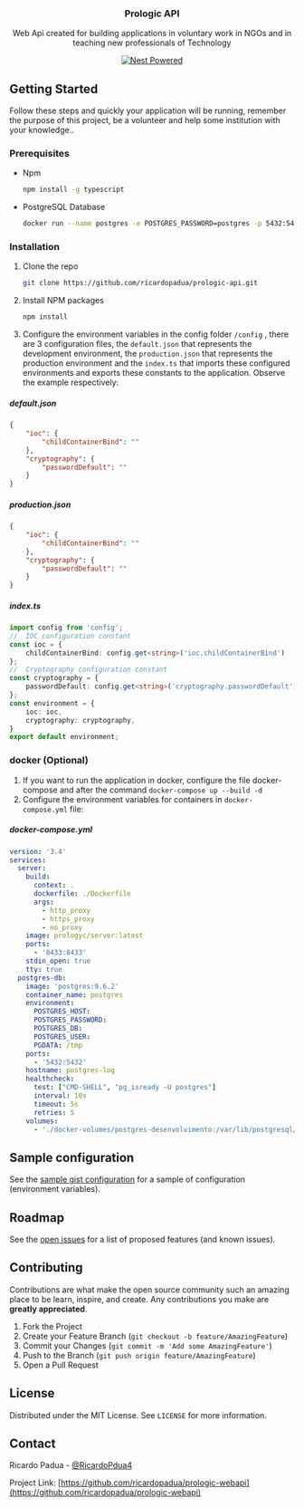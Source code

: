 
<p align="center" id="project">
<h3 align="center">Prologic API</h3>

<p align="center">
  Web Api created for building applications in voluntary work in NGOs and in teaching new professionals of Technology

<p align="center">
    <a href="https://github.com/ricardopadua">
      <img src="https://img.shields.io/badge/powered-birdcode-blue.svg?style=flat-square" alt="Nest Powered" />
    </a>
</p>

</p>


<!-- GETTING STARTED -->
## Getting Started
Follow these steps and quickly your application will be running, remember the purpose of this project, be a volunteer and help some institution with your knowledge..

### Prerequisites
* Npm
  ```sh
  npm install -g typescript
  ```
* PostgreSQL Database
  ```sh
  docker run --name postgres -e POSTGRES_PASSWORD=postgres -p 5432:5432 -d postgres
  ```


### Installation

1. Clone the repo
   ```sh
   git clone https://github.com/ricardopadua/prologic-api.git
   ```
2. Install NPM packages
   ```sh
   npm install
   ```
3. Configure the environment variables in the config folder `/config` , there are 3 configuration files, the `default.json` that represents the development environment, the `production.json` that represents the production environment and the `index.ts` that imports these configured environments and exports these constants to the application. Observe the example respectively:
##### default.json
```json
{
    "ioc": {
        "childContainerBind": "" 
    },
    "cryptography": {
        "passwordDefault": ""
    }
}
```
##### production.json
```json
{
    "ioc": {
        "childContainerBind": ""
    },
    "cryptography": {
        "passwordDefault": ""
    }
}
```
##### index.ts
```ts
import config from 'config';
//  IOC configuration constant
const ioc = {
    childContainerBind: config.get<string>('ioc.childContainerBind')
};
//  Cryptography configuration constant
const cryptography = {
    passwordDefault: config.get<string>('cryptography.passwordDefault')
};
const environment = {
    ioc: ioc,
    cryptography: cryptography,
}
export default environment;
```

<!-- DOCKER -->
### docker (Optional)
1. If you want to run the application in docker, configure the file docker-compose and after the command `docker-compose up --build -d`
2. Configure the environment variables for containers in `docker-compose.yml`  file:
##### docker-compose.yml
```yml
version: '3.4'
services:
  server:
    build:
      context: .
      dockerfile: ./Dockerfile
      args:
        - http_proxy
        - https_proxy
        - no_proxy
    image: prologyc/server:latest
    ports:
      - '8433:8433'
    stdin_open: true
    tty: true
  postgres-db:
    image: 'postgres:9.6.2'
    container_name: postgres
    environment:
      POSTGRES_HOST: 
      POSTGRES_PASSWORD: 
      POSTGRES_DB: 
      POSTGRES_USER: 
      PGDATA: /tmp
    ports:
      - '5432:5432'
    hostname: postgres-log
    healthcheck:
      test: ["CMD-SHELL", "pg_isready -U postgres"]
      interval: 10s
      timeout: 5s
      retries: 5
    volumes:
      - './docker-volumes/postgres-desenvolvimento:/var/lib/postgresql/data'
```


<!-- GIST SAMPLE CONFIGURATION -->
## Sample configuration

See the [sample gist configuration](https://gist.github.com/ricardopadua/8c1a8f7e1c2648986b9d7177718f82ca) for a sample of configuration (environment variables).


<!-- ROADMAP -->
## Roadmap

See the [open issues](https://github.com/ricardopadua/prologic-webapi/issues) for a list of proposed features (and known issues).



<!-- CONTRIBUTING -->
## Contributing

Contributions are what make the open source community such an amazing place to be learn, inspire, and create. Any contributions you make are **greatly appreciated**.

1. Fork the Project
2. Create your Feature Branch (`git checkout -b feature/AmazingFeature`)
3. Commit your Changes (`git commit -m 'Add some AmazingFeature'`)
4. Push to the Branch (`git push origin feature/AmazingFeature`)
5. Open a Pull Request



<!-- LICENSE -->
## License

Distributed under the MIT License. See `LICENSE` for more information.



<!-- CONTACT -->
## Contact

Ricardo Padua - [@RicardoPdua4](https://twitter.com/RicardoPdua4)

Project Link: [https://github.com/ricardopadua/prologic-webapi](https://github.com/ricardopadua/prologic-webapi)
